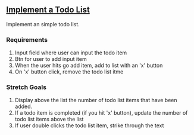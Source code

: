 ## [Implement a Todo List](https://github.com/FEWDMaterials/UIReview/tree/master/p7)

Implement an simple todo list.

### Requirements

1. Input field where user can input the todo item
2. Btn for user to add input item
3. When the user hits go add item, add to list with an 'x' button
4. On 'x' button click, remove the todo list itme

### Stretch Goals

1. Display above the list the number of todo list items that have been added.
2. If a todo item is completed (if you hit 'x' button), update the number of todo list items above the list
3. If user double clicks the todo list item, strike through the text